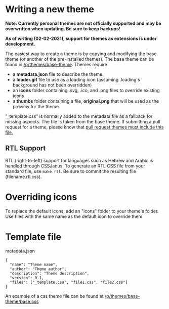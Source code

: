 # Writing a new theme

**Note: Currently personal themes are not officially supported and may be overwritten when updating. Be sure to keep backups!**

**As of writing (02-02-2021), support for themes as extensions is under development.**

The easiest way to create a theme is by copying and modifying the base theme (or another of the pre-installed themes). The base theme can be found in [/p/themes/base-theme](https://github.com/FreshRSS/FreshRSS/tree/master/p/themes/base-theme). Themes require:
- a **metadata.json** file to describe the theme.
- a **loader.gif** file to use as a loading icon (assuming .loading's background has not been overridden)
- an **icons** folder containing .svg, .ico, and .png files to override existing icons
- a **thumbs** folder containing a file, **original.png** that will be used as the preview for the theme

"_template.css" is normally added to the metadata file as a fallback for missing aspects. The file is taken from the base theme. If submitting a pull request for a theme, please know that [pull request themes must include this file.](https://github.com/FreshRSS/FreshRSS/pull/2938#issuecomment-624085450)

## RTL Support

RTL (right-to-left) support for languages such as Hebrew and Arabic is handled through CSSJanus. To generate an RTL CSS file from your standard file, use `make rtl`. Be sure to commit the resulting file (filename.rtl.css).

# Overriding icons

To replace the default icons, add an "icons" folder to your theme's folder. Use files with the same name as the default icon to override them. 

# Template file

metadata.json
```
{
  "name": "Theme name",
  "author": "Theme author",
  "description": "Theme description",
  "version": 0.1,
  "files": ["_template.css", "file1.css", "file2.css"]
}
```

An example of a css theme file can be found at [/p/themes/base-theme/base.css](https://github.com/FreshRSS/FreshRSS/blob/master/p/themes/base-theme/base.css)
